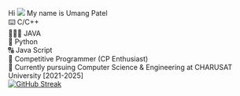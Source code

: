 Hi ![](https://user-images.githubusercontent.com/18350557/176309783-0785949b-9127-417c-8b55-ab5a4333674e.gif)
My name is Umang Patel
<br />
⌨️ C/C++
<br />
👨🏻‍💻 JAVA
<br />
🐍 Python
<br />
🔠 Java Script
<br />
💞️ Competitive Programmer (CP Enthusiast)
<br />
🌱 Currently pursuing Computer Science & Engineering at CHARUSAT University [2021-2025]
<br />
[![GitHub Streak](https://streak-stats.demolab.com/?user=umangpatel8123)](https://git.io/streak-stats)
